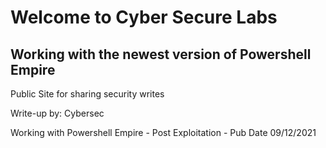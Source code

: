 # Welcome to Cyber Secure Labs


## Working with the newest version of Powershell Empire

Public Site for sharing security writes

Write-up by: Cybersec


Working with Powershell Empire - Post Exploitation - Pub Date 09/12/2021

